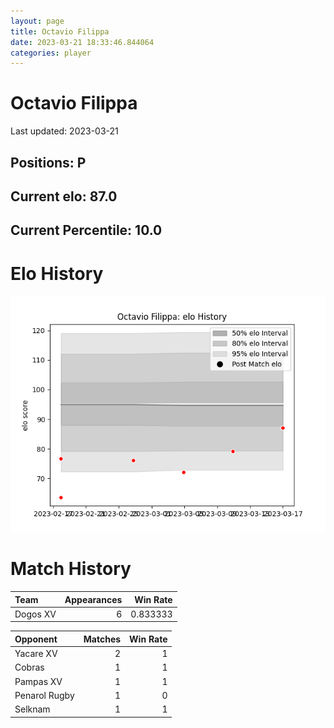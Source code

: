 ```yaml
---  
layout: page  
title: Octavio Filippa  
date: 2023-03-21 18:33:46.844064  
categories: player  
---
```

# Octavio Filippa


Last updated: 2023-03-21
## Positions: P

## Current elo: 87.0

## Current Percentile: 10.0

# Elo History


![elo history](history_OctavioFilippa.png)
# Match History


| Team     |   Appearances |   Win Rate |
|:---------|--------------:|-----------:|
| Dogos XV |             6 |   0.833333 |

| Opponent      |   Matches |   Win Rate |
|:--------------|----------:|-----------:|
| Yacare XV     |         2 |          1 |
| Cobras        |         1 |          1 |
| Pampas XV     |         1 |          1 |
| Penarol Rugby |         1 |          0 |
| Selknam       |         1 |          1 |